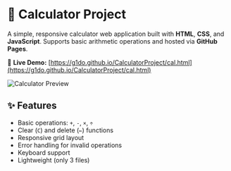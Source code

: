 # 🧮 Calculator Project

A simple, responsive calculator web application built with **HTML**, **CSS**, and **JavaScript**. Supports basic arithmetic operations and hosted via **GitHub Pages**.

🔗 **Live Demo:** [https://g1do.github.io/CalculatorProject/cal.html](https://g1do.github.io/CalculatorProject/cal.html)

![Calculator Preview](https://via.placeholder.com/400x500/20232a/ffffff?text=Calculator+UI) <!-- Add real screenshot later -->

## ✨ Features
- Basic operations: `+`, `-`, `×`, `÷`
- Clear (`C`) and delete (`←`) functions
- Responsive grid layout
- Error handling for invalid operations
- Keyboard support
- Lightweight (only 3 files)
